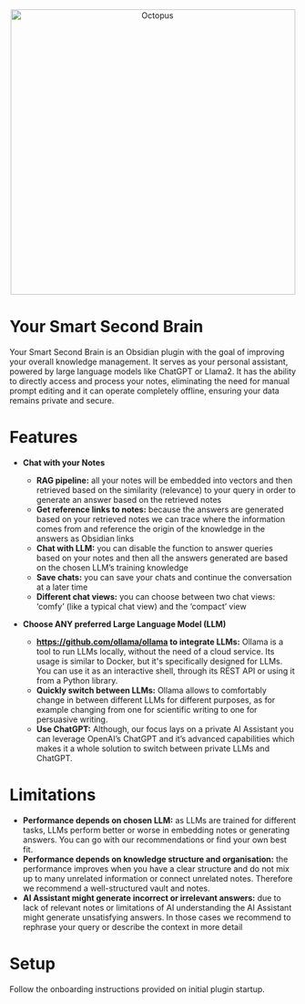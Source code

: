 <div align="center">

<img alt="Octopus" src="https://github.com/nicobrauchtgit/obsidian-Smart2Brain/assets/48623649/03cadd13-b3e5-4eae-bbec-13eff9a78f22" height="500px">

</div>

# Your Smart Second Brain

Your Smart Second Brain is an Obsidian plugin with the goal of improving your overall knowledge management.
It serves as your personal assistant, powered by large language models like ChatGPT or Llama2. 
It has the ability to directly access and process your notes, eliminating the need for manual prompt editing and it can operate completely offline, ensuring your data remains private and secure.

# Features

- **Chat with your Notes**
    - **RAG pipeline:** all your notes will be embedded into vectors and then retrieved based on the similarity (relevance) to your query in order to generate an answer based on the retrieved notes
    - **Get reference links to notes:** because the answers are generated based on your retrieved notes we can trace where the information comes from and reference the origin of the knowledge in the answers as Obsidian links
    - **Chat with LLM:** you can disable the function to answer queries based on your notes and then all the answers generated are based on the chosen LLM’s training knowledge
    - **Save chats:** you can save your chats and continue the conversation at a later time
    - **Different chat views:** you can choose between two chat views: ‘comfy’ (like a typical chat view) and the ‘compact’ view

- **Choose ANY preferred Large Language Model (LLM)**
    - **https://github.com/ollama/ollama to integrate LLMs:** Ollama is a tool to run LLMs locally, without the need of a cloud service. Its usage is similar to Docker, but it's specifically designed for LLMs. You can use it as an interactive shell, through its REST API or using it from a Python library.
    - **Quickly switch between LLMs:** Ollama allows to comfortably change in between different LLMs for different purposes, as for example changing from one for scientific writing to one for persuasive writing.
    - **Use ChatGPT:** Although, our focus lays on a private AI Assistant you can leverage OpenAI’s ChatGPT and it’s advanced capabilities which makes it a whole solution to switch between private LLMs and ChatGPT.

# Limitations

- **Performance depends on chosen LLM:** as LLMs are trained for different tasks, LLMs perform better or worse in embedding notes or generating answers. You can go with our recommendations or find your own best fit.
- **Performance depends on knowledge structure and organisation:** the performance improves when you have a clear structure and do not mix up to many unrelated information or connect unrelated notes. Therefore we recommend a well-structured vault and notes.
- **AI Assistant might generate incorrect or irrelevant answers:** due to lack of relevant notes or limitations of AI understanding the AI Assistant might generate unsatisfying answers. In those cases we recommend to rephrase your query or describe the context in more detail

# Setup
Follow the onboarding instructions provided on initial plugin startup.
